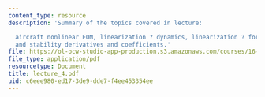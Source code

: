```yaml
---
content_type: resource
description: 'Summary of the topics covered in lecture:

  aircraft nonlinear EOM, linearization ? dynamics, linearization ? forces and moments,
  and stability derivatives and coefficients.'
file: https://ol-ocw-studio-app-production.s3.amazonaws.com/courses/16-333-aircraft-stability-and-control-fall-2004/c6eee980ed173de9dde7f4ee453354ee_lecture_4.pdf
file_type: application/pdf
resourcetype: Document
title: lecture_4.pdf
uid: c6eee980-ed17-3de9-dde7-f4ee453354ee
---
```

